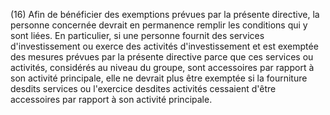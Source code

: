 (16) Afin de bénéficier des exemptions prévues par la présente directive, la personne concernée devrait en permanence remplir les conditions qui y sont liées. En particulier, si une personne fournit des services d'investissement ou exerce des activités d'investissement et est exemptée des mesures prévues par la présente directive parce que ces services ou activités, considérés au niveau du groupe, sont accessoires par rapport à son activité principale, elle ne devrait plus être exemptée si la fourniture desdits services ou l'exercice desdites activités cessaient d'être accessoires par rapport à son activité principale.